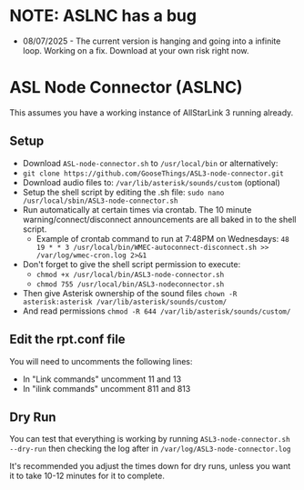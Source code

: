  # NOTE: ASLNC has a bug
 * 08/07/2025 - The current version is hanging and going into a infinite loop. Working on a fix. Download at your own risk right now.
 # ASL Node Connector (ASLNC)
 This assumes you have a working instance of AllStarLink 3 running already.
 ## Setup
 * Download ```ASL-node-connector.sh``` to ```/usr/local/bin``` or alternatively:
 * ```git clone https://github.com/GooseThings/ASL3-node-connector.git```
 * Download audio files to: ```/var/lib/asterisk/sounds/custom``` (optional)
 * Setup the shell script by editing the .sh file: ```sudo nano /usr/local/sbin/ASL3-node-connector.sh```
 * Run automatically at certain times via crontab. The 10 minute warning/connect/disconnect announcements are all baked in to the shell script.
   * Example of crontab command to run at 7:48PM on Wednesdays: ```48 19 * * 3 /usr/local/bin/WMEC-autoconnect-disconnect.sh >> /var/log/wmec-cron.log 2>&1```
 * Don't forget to give the shell script permission to execute:
   * ```chmod +x /usr/local/bin/ASL3-node-connector.sh```
   * ```chmod 755 /usr/local/bin/ASL3-nodeconnector.sh```
 * Then give Asterisk ownership of the sound files ```chown -R asterisk:asterisk /var/lib/asterisk/sounds/custom/```
 * And read permissions ```chmod -R 644 /var/lib/asterisk/sounds/custom/```
## Edit the rpt.conf file
You will need to uncomments the following lines:
 * In "Link commands" uncomment 11 and 13
 * In "ilink commands" uncomment 811 and 813
 ## Dry Run
 You can test that everything is working by running ```ASL3-node-connector.sh --dry-run``` then checking the log after in ```/var/log/ASL3-node-connector.log```
 
 It's recommended you adjust the times down for dry runs, unless you want it to take 10-12 minutes for it to complete.
